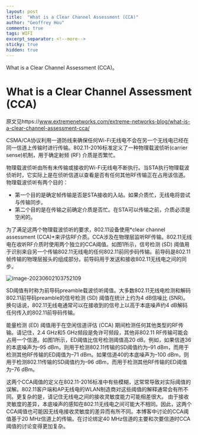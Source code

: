 ```yaml
---
layout: post
title:  "What is a Clear Channel Assessment (CCA)"
author: "Geoffrey Hou"
comments: true
tags: WIFI
excerpt_separator: <!--more-->
sticky: true
hidden: true
---
```


<head>
    <script src="https://cdn.mathjax.org/mathjax/latest/MathJax.js?config=TeX-AMS-MML_HTMLorMML" type="text/javascript"></script>
    <script type="text/x-mathjax-config">
        MathJax.Hub.Config({
            tex2jax: {
            skipTags: ['script', 'noscript', 'style', 'textarea', 'pre'],
            inlineMath: [['$','$']]
            }
        });
    </script>
</head>

What is a Clear Channel Assessment (CCA)。<!--more-->

# What is a Clear Channel Assessment (CCA)

原文见https://www.extremenetworks.com/extreme-networks-blog/what-is-a-clear-channel-assessment-cca/

CSMA/CA协议利用一道防线来确保任何Wi-Fi无线电不会在另一个无线电已经在同一信道上传输时进行传输。802.11-2016标准定义了一种物理载波侦听(carrier sense)机制，用于确定射频 (RF) 介质是否繁忙。

物理载波侦听由所有未传输或接收的Wi-Fi无线电不断执行。当STA执行物理载波侦听时，它实际上是在侦听信道以查看是否有任何其他RF传输正在占用该信道。 物理载波侦听有两个目的：

- 第一个目的是确定帧传输是否是STA接收的入站。如果介质忙，无线电将尝试与传输同步。
- 第二个目的是在传输之前确定介质是否忙。在STA可以传输之前，介质必须是空闲的。

为了满足这两个物理载波侦听的要求，802.11设备使用*clear channel assessment (CCA)*来评估RF介质。CCA涉及在物理层监听RF传输。802.11无线电在收听RF介质时使用两个独立的CCA阈值。如图1所示，信号检测 (SD) 阈值用于识别来自另一个传输802.11无线电的任何802.11前同步码传输。前导码是802.11帧传输的物理层报头的组成部分。前导码用于发送和接收802.11无线电之间的同步。

![image-20230602103752109](https://github.com/geoffreyhou/geoffreyhou.github.io/assets/115327603/a664f4ee-01ea-48c7-a36a-84b685fd5ac7)



SD阈值有时称为前导码preamble载波侦听阈值。大多数802.11无线电检测和解码802.11前导码preamble的信号检测 (SD) 阈值在统计上约为4 dB信噪比 (SNR)。换句话说，802.11无线电通常可以在接收到的信号上以高于本底噪声约4 dB解码任何传入的802.11前导码传输。

能量检测 (ED) 阈值用于在空闲信道评估 (CCA) 期间检测任何其他类型的RF传输。请记住，2.4 GHz和5 GHz频段是免许可频段，其他非802.11 RF传输可能会占用一个信道。如图1所示，ED阈值比信号检测阈值高20 dB。例如，如果信道36的本底噪声为–95 dBm，则用于检测802.11传输的SD阈值约为–91 dBm，而用于检测其他RF传输的ED阈值为–71 dBm。如果信道40的本底噪声为–100 dBm，则用于检测802.11传输的SD阈值约为–96 dBm，而用于检测其他RF传输的ED阈值为–76 dBm。

这两个CCA阈值的定义在802.11-2016标准中有些模糊，这常常导致对实际阈值的误解。802.11客户端和AP无线电的WLAN制造商对这些阈值的解释通常会有所不同。更复杂的是，请记住无线电之间的接收灵敏度能力可能相差很大。 由于接收灵敏度的差异，本底噪声的感知在802.11无线电之间可能大不相同。因此，这两个CCA阈值也可能因无线电接收灵敏度的差异而有所不同。本博客中讨论的CCA阈值基于20 MHz信道上的传输。在讨论绑定40 MHz信道的主要和次要信道时CCA阈值的讨论变得更加复杂。
